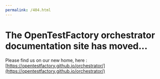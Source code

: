 ```yaml
---
permalink: /404.html
---
```

# The OpenTestFactory orchestrator documentation site has moved...

Please find us on our new home, here : [https://opentestfactory.github.io/orchestrator/](https://opentestfactory.github.io/orchestrator/)
